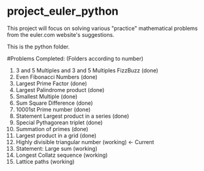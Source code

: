 # project_euler_python

This project will focus on solving various "practice" mathematical problems from the euler.com website's suggestions. 

This is the python folder.

#Problems Completed: (Folders according to number)
1. 3 and 5 Multiples and 3 and 5 Multiples FizzBuzz         (done)
2. Even Fibonacci Numbers                                   (done)
3. Largest Prime Factor                                     (done)
4. Largest Palindrome product                               (done)
5. Smallest Multiple                                        (done)
6. Sum Square Difference                                    (done)
7. 10001st Prime number                                     (done)
8. Statement Largest product in a series                    (done)
9. Special Pythagorean triplet                              (done) 
10. Summation of primes                                     (done) 
11. Largest product in a grid                               (done) 
12. Highly divisible triangular number                      (working) <- Current
13. Statement: Large sum                                    (working)
14. Longest Collatz sequence                                (working)
15. Lattice paths                                           (working)

